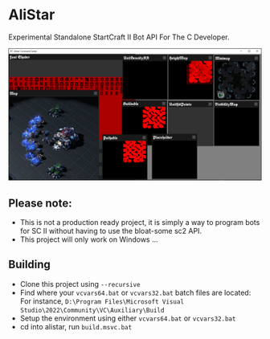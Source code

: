 # AliStar
Experimental Standalone StartCraft II Bot API For The C Developer.

![Snapshot](media/alistar_0.1.PNG)

## Please note:
- This is not a production ready project, it is simply a way to program
  bots for SC II without having to use the bloat-some sc2 API.
- This project will only work on Windows ...
## Building
- Clone this project using ```--recursive```
- Find where your ```vcvars64.bat``` or ```vcvars32.bat``` batch files are located:
	For instance, ```D:\Program Files\Microsoft Visual Studio\2022\Community\VC\Auxiliary\Build```
- Setup the environment using either ```vcvars64.bat``` or ```vcvars32.bat```
- cd into alistar, run ```build.msvc.bat```